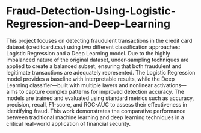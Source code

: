 # Fraud-Detection-Using-Logistic-Regression-and-Deep-Learning
This project focuses on detecting fraudulent transactions in the credit card dataset (creditcard.csv) using two different classification approaches: Logistic Regression and a Deep Learning model. Due to the highly imbalanced nature of the original dataset, under-sampling techniques are applied to create a balanced subset, ensuring that both fraudulent and legitimate transactions are adequately represented. The Logistic Regression model provides a baseline with interpretable results, while the Deep Learning classifier—built with multiple layers and nonlinear activations—aims to capture complex patterns for improved detection accuracy. The models are trained and evaluated using standard metrics such as accuracy, precision, recall, F1-score, and ROC-AUC to assess their effectiveness in identifying fraud. This work demonstrates the comparative performance between traditional machine learning and deep learning techniques in a critical real-world application of financial security.
